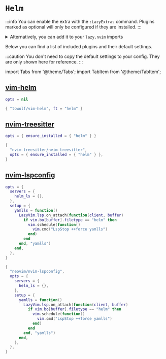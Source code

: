 # `Helm`

<!-- plugins:start -->

:::info
You can enable the extra with the `:LazyExtras` command.
Plugins marked as optional will only be configured if they are installed.
:::

<details>
<summary>Alternatively, you can add it to your <code>lazy.nvim</code> imports</summary>

```lua title="lua/config/lazy.lua" {4}
require("lazy").setup({
  spec = {
    { "LazyVim/LazyVim", import = "lazyvim.plugins" },
    { import = "lazyvim.plugins.extras.lang.helm" },
    { import = "plugins" },
  },
})
```

</details>

Below you can find a list of included plugins and their default settings.

:::caution
You don't need to copy the default settings to your config.
They are only shown here for reference.
:::

import Tabs from '@theme/Tabs';
import TabItem from '@theme/TabItem';

## [vim-helm](https://github.com/towolf/vim-helm)

<Tabs>

<TabItem value="opts" label="Options">

```lua
opts = nil
```

</TabItem>


<TabItem value="code" label="Full Spec">

```lua
{ "towolf/vim-helm", ft = "helm" }
```

</TabItem>

</Tabs>

## [nvim-treesitter](https://github.com/nvim-treesitter/nvim-treesitter)

<Tabs>

<TabItem value="opts" label="Options">

```lua
opts = { ensure_installed = { "helm" } }
```

</TabItem>


<TabItem value="code" label="Full Spec">

```lua
{
  "nvim-treesitter/nvim-treesitter",
  opts = { ensure_installed = { "helm" } },
}
```

</TabItem>

</Tabs>

## [nvim-lspconfig](https://github.com/neovim/nvim-lspconfig)

<Tabs>

<TabItem value="opts" label="Options">

```lua
opts = {
  servers = {
    helm_ls = {},
  },
  setup = {
    yamlls = function()
      LazyVim.lsp.on_attach(function(client, buffer)
        if vim.bo[buffer].filetype == "helm" then
          vim.schedule(function()
            vim.cmd("LspStop ++force yamlls")
          end)
        end
      end, "yamlls")
    end,
  },
}
```

</TabItem>


<TabItem value="code" label="Full Spec">

```lua
{
  "neovim/nvim-lspconfig",
  opts = {
    servers = {
      helm_ls = {},
    },
    setup = {
      yamlls = function()
        LazyVim.lsp.on_attach(function(client, buffer)
          if vim.bo[buffer].filetype == "helm" then
            vim.schedule(function()
              vim.cmd("LspStop ++force yamlls")
            end)
          end
        end, "yamlls")
      end,
    },
  },
}
```

</TabItem>

</Tabs>

<!-- plugins:end -->
